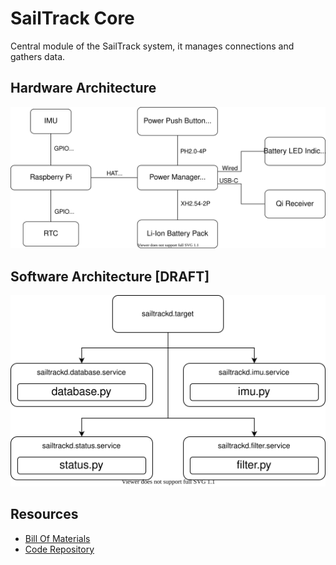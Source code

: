 # SailTrack Core
Central module of the SailTrack system, it manages connections and gathers data.

## Hardware Architecture
<p align="center">
  <img src="hardware-diagram.svg"/>
</p>

## Software Architecture [DRAFT]
<p align="center">
  <img src="software-diagram.svg"/>
</p>

## Resources
* [Bill Of Materials](BOM.csv)
* [Code Repository](https://github.com/metis-vela-unipd/sailtrack-core)
